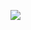 ![](https://64.media.tumblr.com/68f35c1557e29937ce4a5fe83f48e32a/a4ea114f891d182f-3c/s1280x1920/c404c5d6c3b8333e84685263db5ad1a6b2654cc4.gifv)


